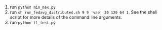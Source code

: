 1. run `python min_max.py`
2. run `sh run_fedavg_distributed.sh 9 9 'vae' 30 120 64 1`. See the shell script for more details of the command line arguments.
3. run `python fl_test.py` 
